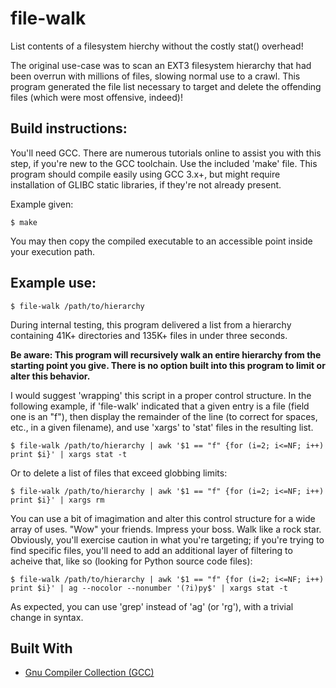 # file-walk
List contents of a filesystem hierchy without the costly stat() overhead!

The original use-case was to scan an EXT3 filesystem hierarchy that had been overrun with millions of files, slowing normal use to a crawl. This program generated the file list necessary to target and delete the offending files (which were most offensive, indeed)!

## Build instructions:
You'll need GCC. There are numerous tutorials online to assist you with this step, if you're new to the GCC toolchain. Use the included 'make' file. This program should compile easily using GCC 3.x+, but might require installation of GLIBC static libraries, if they're not already present.

Example given:
```
$ make
```

You may then copy the compiled executable to an accessible point inside your execution path.

## Example use:
```
$ file-walk /path/to/hierarchy
```

During internal testing, this program delivered a list from a hierarchy containing 41K+ directories and 135K+ files in under three seconds.

**Be aware: This program will recursively walk an entire hierarchy from the starting point you give. There is no option built into this program to limit or alter this behavior.**

I would suggest 'wrapping' this script in a proper control structure. In the following example, if 'file-walk' indicated that a given entry is a file (field one is an "f"), then display the remainder of the line (to correct for spaces, etc., in a given filename), and use 'xargs' to 'stat' files in the resulting list.

```
$ file-walk /path/to/hierarchy | awk '$1 == "f" {for (i=2; i<=NF; i++) print $i}' | xargs stat -t
```

Or to delete a list of files that exceed globbing limits:

```
$ file-walk /path/to/hierarchy | awk '$1 == "f" {for (i=2; i<=NF; i++) print $i}' | xargs rm
```

You can use a bit of imagimation and alter this control structure for a wide array of uses. "Wow" your friends. Impress your boss. Walk like a rock star. Obviously, you'll exercise caution in what you're targeting; if you're trying to find specific files, you'll need to add an additional layer of filtering to acheive that, like so (looking for Python source code files):

```
$ file-walk /path/to/hierarchy | awk '$1 == "f" {for (i=2; i<=NF; i++) print $i}' | ag --nocolor --nonumber '(?i)py$' | xargs stat -t
```

As expected, you can use 'grep' instead of 'ag' (or 'rg'), with a trivial change in syntax.

## Built With
* [Gnu Compiler Collection (GCC)](https://gcc.gnu.org)
